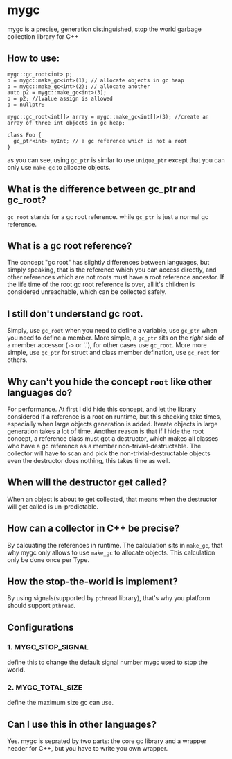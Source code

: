 # mygc
mygc is a precise, generation distinguished, stop the world garbage collection library for C++

## How to use:
    mygc::gc_root<int> p;
    p = mygc::make_gc<int>(1); // allocate objects in gc heap
    p = mygc::make_gc<int>(2); // allocate another
    auto p2 = mygc::make_gc<int>(3);
    p = p2; //lvalue assign is allowed
    p = nullptr;
  
    mygc::gc_root<int[]> array = mygc::make_gc<int[]>(3); //create an array of three int objects in gc heap;
    
    class Foo {
      gc_ptr<int> myInt; // a gc reference which is not a root
    }
    
as you can see, using `gc_ptr` is simlar to use `unique_ptr` except that you can only use `make_gc` to allocate objects. 

## What is the difference between gc_ptr and gc_root?
`gc_root` stands for a gc root reference. while `gc_ptr` is just a normal gc reference.

## What is a gc root reference?
The concept "gc root" has slightly differences between languages, but simply speaking, that is the reference which you can access directly, and other references which are not roots must have a root reference ancestor. If the life time of the root gc root reference is over, all it's children is considered unreachable, which can be collected safely.

## I still don't understand gc root.
Simply, use `gc_root` when you need to define a variable, use `gc_ptr` when you need to define a member. More simple, a `gc_ptr` sits on the *right* side of a member accessor (`->` or '.'), for other cases use `gc_root`. More more simple, use `gc_ptr` for struct and class member defination, use `gc_root` for others. 

## Why can't you hide the concept `root` like other languages do?
For performance. At first I did hide this concept, and let the library considered if a reference is a root on runtime, but this checking take times, especially when large objects generation is added. Iterate objects in large generation takes a lot of time. Another reason is that if I hide the root concept, a reference class must got a destructor, which makes all classes who have a gc reference as a member non-trivial-destructable. The collector will have to scan and pick the non-trivial-destructable objects even the destructor does nothing, this takes time as well.

## When will the destructor get called?
When an object is about to get collected, that means when the destructor will get called is un-predictable.

## How can a collector in C++ be precise?
By calcuating the references in runtime.
The calculation sits in `make_gc`, that why mygc only allows to use `make_gc` to allocate objects.
This calculation only be done once per Type.

## How the stop-the-world is implement?
By using signals(supported by `pthread` library), that's why you platform should support `pthread`.


## Configurations

### 1. MYGC_STOP_SIGNAL
define this to change the default signal number mygc used to stop the world. 

### 2. MYGC_TOTAL_SIZE
define the maximum size gc can use.

## Can I use this in other languages?
Yes. mygc is seprated by two parts: the core gc library and a wrapper header for C++, but you have to write you own wrapper.
